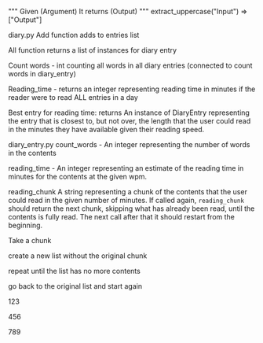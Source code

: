 """
Given (Argument)
It returns (Output)
"""
extract_uppercase("Input") => ["Output"]





diary.py
Add function adds to entries list

All function returns a list of instances for diary entry

Count words - int counting all words in all diary entries (connected to count words in diary_entry)

Reading_time - returns an integer representing reading time in minutes if the reader were to read ALL entries in a day

Best entry for reading time: returns An instance of DiaryEntry representing the entry that is closest to, but not over, the length that the user could read in the minutes they have available given their reading speed. 





diary_entry.py
count_words - An integer representing the number of words in the contents

reading_time -  An integer representing an estimate of the reading time in minutes for the contents at the given wpm.

reading_chunk
A string representing a chunk of the contents that the user could
read in the given number of minutes.
If called again, `reading_chunk` should return the next chunk,
skipping what has already been read, until the contents is fully read.
The next call after that it should restart from the beginning.


Take a chunk


create a new list without the original chunk

repeat until the list has no more contents

go back to the original list and start again



123



456



789






